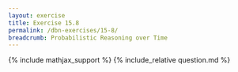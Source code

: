 ```yaml
---
layout: exercise
title: Exercise 15.8
permalink: /dbn-exercises/15-8/
breadcrumb: Probabilistic Reasoning over Time
---
```


{% include mathjax_support %}
{% include_relative question.md %}
